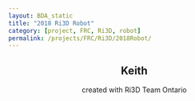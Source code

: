 ```yaml
---
layout: BDA_static
title: "2018 Ri3D Robot"
category: [project, FRC, Ri3D, robot]
permalink: /projects/FRC/Ri3D/2018Robot/
---
```

<header><h2>Keith</h2>
<p>created with Ri3D Team Ontario</p></header>